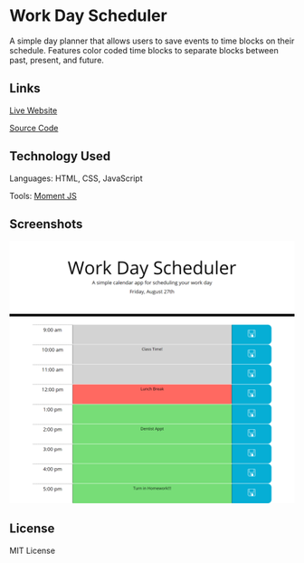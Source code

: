 # Work Day Scheduler

A simple day planner that allows users to save events to time blocks on their schedule. Features color coded time blocks to separate blocks between past, present, and future.

## Links

[Live Website](https://kerilp.github.io/work-day-scheduler/)

[Source Code](https://github.com/kerilp/work-day-scheduler)

## Technology Used

Languages: HTML, CSS, JavaScript

Tools: [Moment JS](https://momentjs.com/)

## Screenshots

![Site Screenshot](./assets/images/screenshot.png)

## License

MIT License
